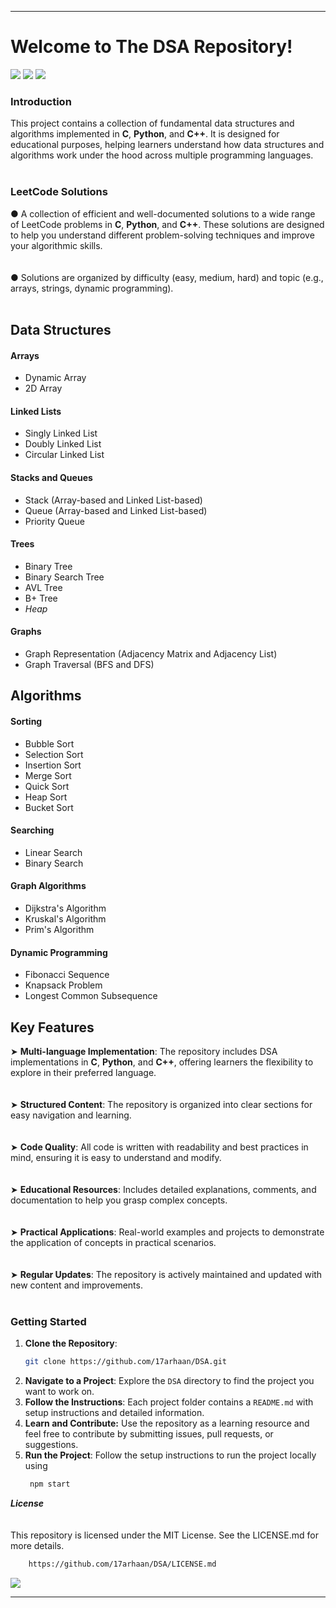 

---

<h1>  
  Welcome to The DSA Repository!  
</h1>

<img src="https://user-images.githubusercontent.com/73097560/115834477-dbab4500-a447-11eb-908a-139a6edaec5c.gif">  
<img src="https://user-images.githubusercontent.com/86193685/205382575-03594fa1-0481-4d27-a768-3e9c9e565958.gif">  
<img src="https://user-images.githubusercontent.com/73097560/115834477-dbab4500-a447-11eb-908a-139a6edaec5c.gif">

### Introduction  
This project contains a collection of fundamental data structures and algorithms implemented in **C**, **Python**, and **C++**. It is designed for educational purposes, helping learners understand how data structures and algorithms work under the hood across multiple programming languages.  
<br/>

<h3>LeetCode Solutions</h3>  

●  A collection of efficient and well-documented solutions to a wide range of LeetCode problems in **C**, **Python**, and **C++**. These solutions are designed to help you understand different problem-solving techniques and improve your algorithmic skills.  
<br/>  
●  Solutions are organized by difficulty (easy, medium, hard) and topic (e.g., arrays, strings, dynamic programming).  
<br/>

## Data Structures  
#### Arrays  
- Dynamic Array  
- 2D Array  
#### Linked Lists  
- Singly Linked List  
- Doubly Linked List  
- Circular Linked List  
#### Stacks and Queues  
- Stack (Array-based and Linked List-based)  
- Queue (Array-based and Linked List-based)  
- Priority Queue  
#### Trees  
- Binary Tree  
- Binary Search Tree  
- AVL Tree  
- B+ Tree  
- *Heap*  
#### Graphs  
- Graph Representation (Adjacency Matrix and Adjacency List)  
- Graph Traversal (BFS and DFS)  

## Algorithms  
#### Sorting  
- Bubble Sort  
- Selection Sort  
- Insertion Sort  
- Merge Sort  
- Quick Sort  
- Heap Sort  
- Bucket Sort  
#### Searching  
- Linear Search  
- Binary Search  
#### Graph Algorithms  
- Dijkstra's Algorithm  
- Kruskal's Algorithm  
- Prim's Algorithm  
#### Dynamic Programming  
- Fibonacci Sequence  
- Knapsack Problem  
- Longest Common Subsequence  

<h2>Key Features</h2>  

➤  **Multi-language Implementation**: The repository includes DSA implementations in **C**, **Python**, and **C++**, offering learners the flexibility to explore in their preferred language.  
<br/>  
➤  **Structured Content**: The repository is organized into clear sections for easy navigation and learning.  
<br/>  
➤  **Code Quality**: All code is written with readability and best practices in mind, ensuring it is easy to understand and modify.  
<br/>  
➤  **Educational Resources**: Includes detailed explanations, comments, and documentation to help you grasp complex concepts.  
<br/>  
➤  **Practical Applications**: Real-world examples and projects to demonstrate the application of concepts in practical scenarios.  
<br/>  
➤  **Regular Updates**: The repository is actively maintained and updated with new content and improvements.  
<br/>

### Getting Started  

1. **Clone the Repository**:   
    ```bash  
    git clone https://github.com/17arhaan/DSA.git  
    ```  
2. **Navigate to a Project**: Explore the `DSA` directory to find the project you want to work on.  
3. **Follow the Instructions**: Each project folder contains a `README.md` with setup instructions and detailed information.  
4. **Learn and Contribute:** Use the repository as a learning resource and feel free to contribute by submitting issues, pull requests, or suggestions.  
5. **Run the Project**: Follow the setup instructions to run the project locally using  
   ```bash  
    npm start  
    ```

***License***  
<br/>  
This repository is licensed under the MIT License. See the LICENSE.md for more details.  
```bash  
    https://github.com/17arhaan/DSA/LICENSE.md  
```  

<a href="https://github.com/17arhaan" target="_blank"><img src="https://img.shields.io/badge/GitHub-100000?style=for-the-badge&logo=github&logoColor=white" target="_blank"></a>  

---
